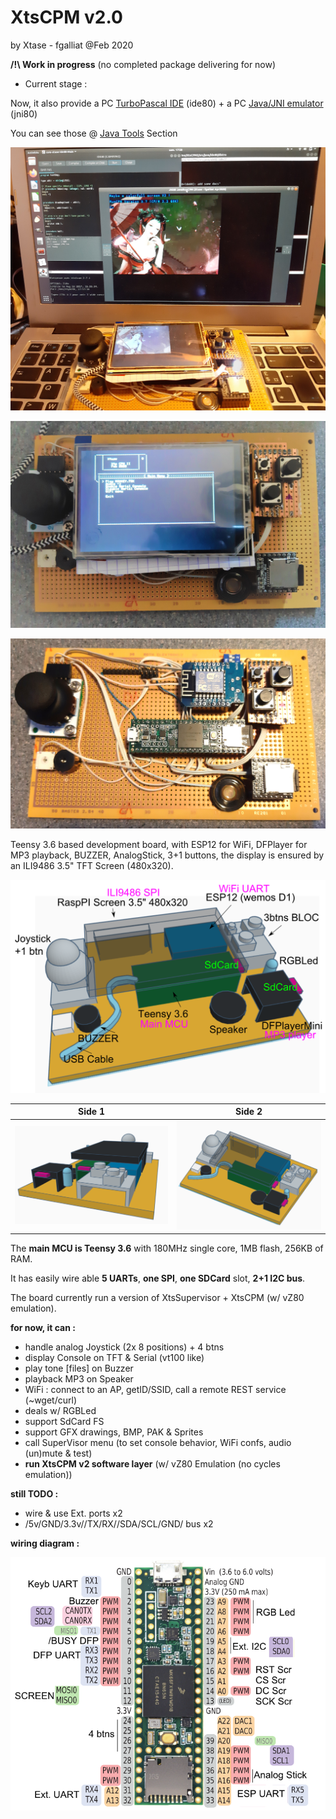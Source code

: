 # XtsCPM v2.0

by Xtase - fgalliat @Feb 2020



**/!\\ Work in progress** (no completed package delivering for now)



- Current stage :



Now, it also provide a PC <u>TurboPascal IDE</u> (ide80) + a PC <u>Java/JNI emulator</u> (jni80)

You can see those @ [Java Tools](./src/java/README.md) Section

![Ide & Emulator & real Bord](./pictures/ide_emul_board.jpg)



![YatDb v1](./pictures/board_screen.jpg)



![YatDb v1](./pictures/board_chips.jpg)



Teensy 3.6 based development board, with ESP12 for WiFi, DFPlayer for MP3 playback, BUZZER, AnalogStick, 3+1 buttons, the display is ensured by an ILI9486 3.5" TFT Screen (480x320).



![3D model](./pictures/components.png)



| Side 1                                      | Side 2                                       |
| ------------------------------------------- | -------------------------------------------- |
| ![Board Side](./pictures/board_3d_side.png) | ![Board Side](./pictures/board_3d_side2.png) |



The **main MCU is Teensy 3.6** with 180MHz single core, 1MB flash, 256KB of RAM.

It has easily wire able **5 UARTs**, **one SPI**, **one SDCard** slot, **2+1 I2C bus**.



The board currently run a version of XtsSupervisor + XtsCPM (w/ vZ80 emulation).



**for now, it can :**

- handle analog Joystick (2x 8 positions) + 4 btns
- display Console on TFT & Serial (vt100 like)
- play tone [files] on Buzzer
- playback MP3 on Speaker
- WiFi : connect to an AP, getID/SSID, call a remote REST service (~wget/curl)
- deals w/ RGBLed
- support SdCard FS
- support GFX drawings, BMP, PAK & Sprites
- call SuperVisor menu (to set console behavior, WiFi confs, audio (un)mute & test)
- **run XtsCPM v2 software layer** (w/ vZ80 Emulation (no cycles emulation))

**still TODO :** 

- wire & use Ext. ports x2
- /5v/GND/3.3v//TX/RX//SDA/SCL/GND/ bus x2

  

**wiring diagram :**

![Wiring diagram](./pictures/pinout/yatdb_v1_pinout.png) 